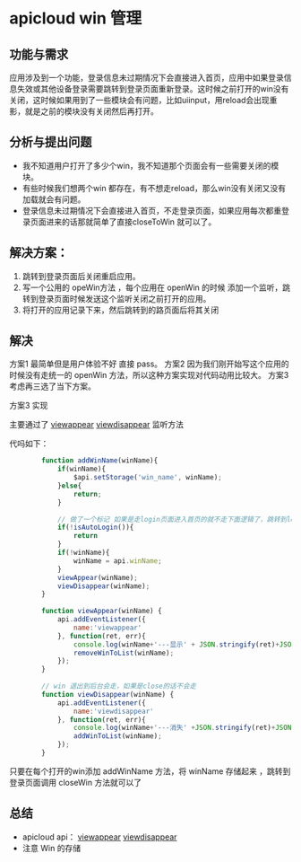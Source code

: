 # apicloud win 管理

## 功能与需求

应用涉及到一个功能，登录信息未过期情况下会直接进入首页，应用中如果登录信息失效或其他设备登录需要跳转到登录页面重新登录。这时候之前打开的win没有关闭，这时候如果用到了一些模块会有问题，比如uiinput，用reload会出现重影，就是之前的模块没有关闭然后再打开。

## 分析与提出问题

- 我不知道用户打开了多少个win，我不知道那个页面会有一些需要关闭的模块。
- 有些时候我们想两个win 都存在，有不想走reload，那么win没有关闭又没有加载就会有问题。
- 登录信息未过期情况下会直接进入首页，不走登录页面，如果应用每次都重登录页面进来的话那就简单了直接closeToWin 就可以了。

## 解决方案：
1. 跳转到登录页面后关闭重启应用。
2. 写一个公用的 opeWin方法 ，每个应用在 openWin 的时候 添加一个监听，跳转到登录页面时候发送这个监听关闭之前打开的应用。
3. 将打开的应用记录下来，然后跳转到的路页面后将其关闭 

## 解决
方案1 最简单但是用户体验不好 直接 pass。
方案2 因为我们刚开始写这个应用的时候没有走统一的 openWin 方法，所以这种方案实现对代码动用比较大。 
方案3 考虑再三选了当下方案。

方案3 实现

主要通过了 [viewappear](https://docs.apicloud.com/Client-API/api#c16) [viewdisappear](https://docs.apicloud.com/Client-API/api#c17) 监听方法


代吗如下：
``` js
        function addWinName(winName){
            if(winName){
                $api.setStorage('win_name', winName);
            }else{
                return;
            }
            
            // 做了一个标记 如果是走login页面进入首页的就不走下面逻辑了，跳转到login 页面直接用 closeToWin 方法 
            if(!isAutoLogin()){
                return
            }
            if(!winName){
                winName = api.winName;
            }
            viewAppear(winName);
            viewDisappear(winName);
        }
        
        function viewAppear(winName) {
            api.addEventListener({
                name:'viewappear'
            }, function(ret, err){
                console.log(winName+'---显示' + JSON.stringify(ret)+JSON.stringify(err));
                removeWinToList(winName);
            });
        }
        
        // win 退出到后台会走，如果是close的话不会走
        function viewDisappear(winName) {
            api.addEventListener({
                name:'viewdisappear'
            }, function(ret, err){
                console.log(winName+'---消失' +JSON.stringify(ret)+JSON.stringify(err));
                addWinToList(winName);
            });
        }
```

只要在每个打开的win添加 addWinName 方法，将 winName 存储起来 ，跳转到登录页面调用 closeWin 方法就可以了


## 总结
- apicloud api： [viewappear](https://docs.apicloud.com/Client-API/api#c16) [viewdisappear](https://docs.apicloud.com/Client-API/api#c17)
- 注意 Win 的存储




